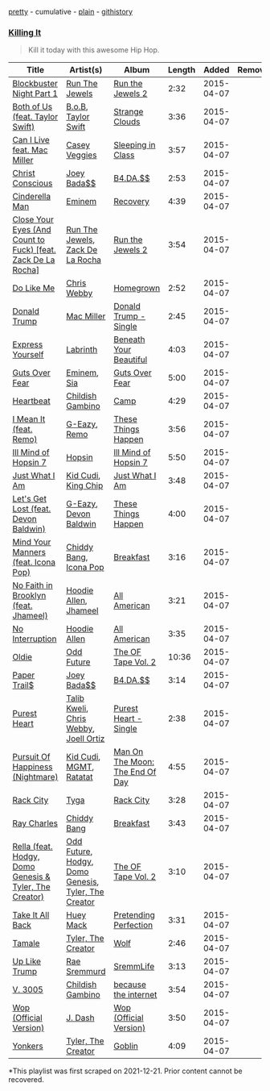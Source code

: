 [pretty](/playlists/pretty/37i9dQZF1DXea2M7iVhM3V.md) - cumulative - [plain](/playlists/plain/37i9dQZF1DXea2M7iVhM3V) - [githistory](https://github.githistory.xyz/mackorone/spotify-playlist-archive/blob/main/playlists/plain/37i9dQZF1DXea2M7iVhM3V)

### [Killing It](https://open.spotify.com/playlist/5Q6IMDAfsGWBrdnbUcY7mG)

> Kill it today with this awesome Hip Hop.

| Title | Artist(s) | Album | Length | Added | Removed |
|---|---|---|---|---|---|
| [Blockbuster Night Part 1](https://open.spotify.com/track/2KxIMZDazuXN3yvPC6Kqwn) | [Run The Jewels](https://open.spotify.com/artist/4RnBFZRiMLRyZy0AzzTg2C) | [Run the Jewels 2](https://open.spotify.com/album/2lPYlP4eumsjz6LBG8GCbG) | 2:32 | 2015-04-07 |  |
| [Both of Us \(feat\. Taylor Swift\)](https://open.spotify.com/track/3r9bgSJlJz2zlevcBRYXko) | [B.o.B](https://open.spotify.com/artist/5ndkK3dpZLKtBklKjxNQwT), [Taylor Swift](https://open.spotify.com/artist/06HL4z0CvFAxyc27GXpf02) | [Strange Clouds](https://open.spotify.com/album/7qqCw47pAWFzhwTpVRd0zE) | 3:36 | 2015-04-07 |  |
| [Can I Live feat\. Mac Miller](https://open.spotify.com/track/4anKjaXJyygQT6laJuxEhu) | [Casey Veggies](https://open.spotify.com/artist/0uFc6StTmJBvdHPZFDkdJy) | [Sleeping in Class](https://open.spotify.com/album/3CIpXTyBrGzNHEAzPpt3M6) | 3:57 | 2015-04-07 |  |
| [Christ Conscious](https://open.spotify.com/track/2w9Qq5cflc8Z6BraiDCyes) | [Joey Bada$$](https://open.spotify.com/artist/2P5sC9cVZDToPxyomzF1UH) | [B4.DA.$$](https://open.spotify.com/album/1rJXQEZ5DnUalRSPB3R0WO) | 2:53 | 2015-04-07 |  |
| [Cinderella Man](https://open.spotify.com/track/4SE4yewyGpOYfxfx59Yjc5) | [Eminem](https://open.spotify.com/artist/7dGJo4pcD2V6oG8kP0tJRR) | [Recovery](https://open.spotify.com/album/47BiFcV59TQi2s9SkBo2pb) | 4:39 | 2015-04-07 |  |
| [Close Your Eyes \(And Count to Fuck\) \[feat\. Zack De La Rocha\]](https://open.spotify.com/track/76QLGx0NleOYqkDtL7HKIA) | [Run The Jewels](https://open.spotify.com/artist/4RnBFZRiMLRyZy0AzzTg2C), [Zack De La Rocha](https://open.spotify.com/artist/1jKpNUjiz4KXgaAZD5FI9S) | [Run the Jewels 2](https://open.spotify.com/album/2lPYlP4eumsjz6LBG8GCbG) | 3:54 | 2015-04-07 |  |
| [Do Like Me](https://open.spotify.com/track/4lcPFTxlZJhNV2cRSnRVc7) | [Chris Webby](https://open.spotify.com/artist/3IstlZaHyUP9SONpulb4SM) | [Homegrown](https://open.spotify.com/album/560cnMA9gFwdWIJW7sFsBs) | 2:52 | 2015-04-07 |  |
| [Donald Trump](https://open.spotify.com/track/3uulVrxiI7iLTjOBZsaiF8) | [Mac Miller](https://open.spotify.com/artist/4LLpKhyESsyAXpc4laK94U) | [Donald Trump \- Single](https://open.spotify.com/album/6eFkuEfykAUpthUiUeu3zw) | 2:45 | 2015-04-07 |  |
| [Express Yourself](https://open.spotify.com/track/7GjjSQwQwq6gjcH1kQeNVn) | [Labrinth](https://open.spotify.com/artist/2feDdbD5araYcm6JhFHHw7) | [Beneath Your Beautiful](https://open.spotify.com/album/3eXbGItoetZbAKx5gxKcq8) | 4:03 | 2015-04-07 |  |
| [Guts Over Fear](https://open.spotify.com/track/0VZs2OQq4axr8GFRdC9nyD) | [Eminem](https://open.spotify.com/artist/7dGJo4pcD2V6oG8kP0tJRR), [Sia](https://open.spotify.com/artist/5WUlDfRSoLAfcVSX1WnrxN) | [Guts Over Fear](https://open.spotify.com/album/1x8e6xbrhtLgipVKFXhGdm) | 5:00 | 2015-04-07 |  |
| [Heartbeat](https://open.spotify.com/track/3HooZZPp0evFShqaJ2Pwer) | [Childish Gambino](https://open.spotify.com/artist/73sIBHcqh3Z3NyqHKZ7FOL) | [Camp](https://open.spotify.com/album/4q5E2s5u5X5HT4UMJpbMKE) | 4:29 | 2015-04-07 |  |
| [I Mean It \(feat\. Remo\)](https://open.spotify.com/track/6jmTHeoWvBaSrwWttr8Xvu) | [G\-Eazy](https://open.spotify.com/artist/02kJSzxNuaWGqwubyUba0Z), [Remo](https://open.spotify.com/artist/7rVA45AaxEEetdqc9NngiJ) | [These Things Happen](https://open.spotify.com/album/6wDc63NhKy2PyXdbhkRmrl) | 3:56 | 2015-04-07 |  |
| [Ill Mind of Hopsin 7](https://open.spotify.com/track/4E9oMuvzEsS2T9hdxWBwPQ) | [Hopsin](https://open.spotify.com/artist/7EWU4FhUJM1sZQgQKdENeT) | [Ill Mind of Hopsin 7](https://open.spotify.com/album/0b8mFD9R0dfVga1xDJjNC5) | 5:50 | 2015-04-07 |  |
| [Just What I Am](https://open.spotify.com/track/662g7QCw7JFvwEGHQ05y7J) | [Kid Cudi](https://open.spotify.com/artist/0fA0VVWsXO9YnASrzqfmYu), [King Chip](https://open.spotify.com/artist/5NjUjtjtkzZqRuWFdspT1K) | [Just What I Am](https://open.spotify.com/album/3uNxdRTrU5Z4XQ2bAujzne) | 3:48 | 2015-04-07 |  |
| [Let's Get Lost \(feat\. Devon Baldwin\)](https://open.spotify.com/track/5DSr1NMci58MEgS20vivSL) | [G\-Eazy](https://open.spotify.com/artist/02kJSzxNuaWGqwubyUba0Z), [Devon Baldwin](https://open.spotify.com/artist/5JYReWgOGu4JKm5pqmACqG) | [These Things Happen](https://open.spotify.com/album/6wDc63NhKy2PyXdbhkRmrl) | 4:00 | 2015-04-07 |  |
| [Mind Your Manners \(feat\. Icona Pop\)](https://open.spotify.com/track/1hPajXXDa8dfTFABNZe2Ri) | [Chiddy Bang](https://open.spotify.com/artist/40giwFcTQtv9ezxW8yqxJU), [Icona Pop](https://open.spotify.com/artist/1VBflYyxBhnDc9uVib98rw) | [Breakfast](https://open.spotify.com/album/1YnYYbRawnQcFqRooF0159) | 3:16 | 2015-04-07 |  |
| [No Faith in Brooklyn \(feat\. Jhameel\)](https://open.spotify.com/track/4V8uu21mnpyg7BElNNJdPs) | [Hoodie Allen](https://open.spotify.com/artist/382aq8Pij5V2nE2JMHMoxl), [Jhameel](https://open.spotify.com/artist/7uHOp2UvCRbPU1sNKk57hv) | [All American](https://open.spotify.com/album/3wDPZbAEnzvMY6mlySimUY) | 3:21 | 2015-04-07 |  |
| [No Interruption](https://open.spotify.com/track/2yJVeT8cP1zstJxRP7Nlv8) | [Hoodie Allen](https://open.spotify.com/artist/382aq8Pij5V2nE2JMHMoxl) | [All American](https://open.spotify.com/album/3wDPZbAEnzvMY6mlySimUY) | 3:35 | 2015-04-07 |  |
| [Oldie](https://open.spotify.com/track/53dkS3h9uTNsWYZTPacnpx) | [Odd Future](https://open.spotify.com/artist/5xpkLC1MxiPRiIJUDEzuVm) | [The OF Tape Vol\. 2](https://open.spotify.com/album/7ibEo7IK9E9mi2sU5rJNDC) | 10:36 | 2015-04-07 |  |
| [Paper Trail$](https://open.spotify.com/track/5jNrszQHRIVKmS9Ptb63pe) | [Joey Bada$$](https://open.spotify.com/artist/2P5sC9cVZDToPxyomzF1UH) | [B4.DA.$$](https://open.spotify.com/album/1rJXQEZ5DnUalRSPB3R0WO) | 3:14 | 2015-04-07 |  |
| [Purest Heart](https://open.spotify.com/track/3wjtGvTYTpsxs7U4UwREzP) | [Talib Kweli](https://open.spotify.com/artist/0lEssBAxQl2In4RpaB1C2Y), [Chris Webby](https://open.spotify.com/artist/3IstlZaHyUP9SONpulb4SM), [Joell Ortiz](https://open.spotify.com/artist/1q13yHC6Syg5Y8iPLrRnCq) | [Purest Heart \- Single](https://open.spotify.com/album/6OlncHa93mlpiO3cAHFb9p) | 2:38 | 2015-04-07 |  |
| [Pursuit Of Happiness \(Nightmare\)](https://open.spotify.com/track/5iSEsR6NKjlC9SrIJkyL3k) | [Kid Cudi](https://open.spotify.com/artist/0fA0VVWsXO9YnASrzqfmYu), [MGMT](https://open.spotify.com/artist/0SwO7SWeDHJijQ3XNS7xEE), [Ratatat](https://open.spotify.com/artist/57dN52uHvrHOxijzpIgu3E) | [Man On The Moon: The End Of Day](https://open.spotify.com/album/47y3PbX8oIDCkYAFylCJz0) | 4:55 | 2015-04-07 |  |
| [Rack City](https://open.spotify.com/track/7LBohG6plAhWaHjuzi4CpY) | [Tyga](https://open.spotify.com/artist/5LHRHt1k9lMyONurDHEdrp) | [Rack City](https://open.spotify.com/album/530KQbH8BUWquxbKtD7CS2) | 3:28 | 2015-04-07 |  |
| [Ray Charles](https://open.spotify.com/track/7Fk94wDxTAQVUQw4dUpRyK) | [Chiddy Bang](https://open.spotify.com/artist/40giwFcTQtv9ezxW8yqxJU) | [Breakfast](https://open.spotify.com/album/1YnYYbRawnQcFqRooF0159) | 3:43 | 2015-04-07 |  |
| [Rella \(feat\. Hodgy, Domo Genesis & Tyler, The Creator\)](https://open.spotify.com/track/3v7GtykYEMuSg4dQyw4qZb) | [Odd Future](https://open.spotify.com/artist/5xpkLC1MxiPRiIJUDEzuVm), [Hodgy](https://open.spotify.com/artist/4sXi6Uq6IzBaLfFi8wlb3I), [Domo Genesis](https://open.spotify.com/artist/6vHBuUxrcpn1do5UaEJ7g6), [Tyler, The Creator](https://open.spotify.com/artist/4V8LLVI7PbaPR0K2TGSxFF) | [The OF Tape Vol\. 2](https://open.spotify.com/album/7ibEo7IK9E9mi2sU5rJNDC) | 3:10 | 2015-04-07 |  |
| [Take It All Back](https://open.spotify.com/track/67htqGmijSNwmZCEWDya82) | [Huey Mack](https://open.spotify.com/artist/5l5JD2LJPnIoVeco82Tk4q) | [Pretending Perfection](https://open.spotify.com/album/3Z2hKuExMtMArxB6zvc6lQ) | 3:31 | 2015-04-07 |  |
| [Tamale](https://open.spotify.com/track/60b6B2ULC85t4Y5IjZvP7A) | [Tyler, The Creator](https://open.spotify.com/artist/4V8LLVI7PbaPR0K2TGSxFF) | [Wolf](https://open.spotify.com/album/40QTqOBBxCEIQlLNdSjFQB) | 2:46 | 2015-04-07 |  |
| [Up Like Trump](https://open.spotify.com/track/2RUuKIHFHjk41E7YsJ9HNP) | [Rae Sremmurd](https://open.spotify.com/artist/7iZtZyCzp3LItcw1wtPI3D) | [SremmLife](https://open.spotify.com/album/6eDx949ONWDCN0O22wFZf7) | 3:13 | 2015-04-07 |  |
| [V\. 3005](https://open.spotify.com/track/1XcQusdnAx3vQtL891EUI5) | [Childish Gambino](https://open.spotify.com/artist/73sIBHcqh3Z3NyqHKZ7FOL) | [because the internet](https://open.spotify.com/album/3z9YJAyGipjDuwhjinHUY0) | 3:54 | 2015-04-07 |  |
| [Wop \(Official Version\)](https://open.spotify.com/track/3zbnvxvqV5lL4Vq0FznWsX) | [J\. Dash](https://open.spotify.com/artist/6bsEozzA1CHU0TIq2DXDxq) | [Wop \(Official Version\)](https://open.spotify.com/album/6GDAhfB43sXcVMPUT3jxaA) | 3:50 | 2015-04-07 |  |
| [Yonkers](https://open.spotify.com/track/1zsAAnB6dMpGOvXjoYP9Um) | [Tyler, The Creator](https://open.spotify.com/artist/4V8LLVI7PbaPR0K2TGSxFF) | [Goblin](https://open.spotify.com/album/40ucxnGO51wcTGNI6xge6z) | 4:09 | 2015-04-07 |  |

\*This playlist was first scraped on 2021-12-21. Prior content cannot be recovered.
